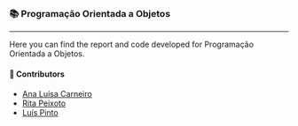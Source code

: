 ### :books: Programação Orientada a Objetos
***

Here you can find the report and code developed for Programação Orientada a Objetos.

#### :handshake: Contributors 
- [Ana Luísa Carneiro](https://github.com/Analucar)
- [Rita Peixoto](https://github.com/rita-peixoto)
- [Luís Pinto](https://github.com/L-Pinto)
